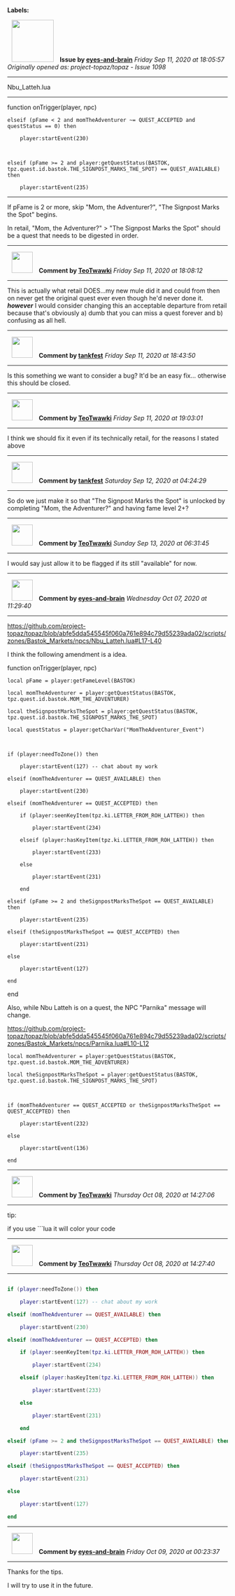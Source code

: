 **Labels:**



<a href="https://github.com/eyes-and-brain"><img src="https://avatars0.githubusercontent.com/u/71148313?v=4" width="96" height="96" hspace="10"></img></a> **Issue by [eyes-and-brain](https://github.com/eyes-and-brain)**
_Friday Sep 11, 2020 at 18:05:57_
_Originally opened as: project-topaz/topaz - Issue 1098_

----

Nbu_Latteh.lua
----------------------------------------------------------------------------------------------------
function onTrigger(player, npc)

    elseif (pFame < 2 and momTheAdventurer ~= QUEST_ACCEPTED and questStatus == 0) then
        player:startEvent(230)

    elseif (pFame >= 2 and player:getQuestStatus(BASTOK, tpz.quest.id.bastok.THE_SIGNPOST_MARKS_THE_SPOT) == QUEST_AVAILABLE) then
        player:startEvent(235)
----------------------------------------------------------------------------------------------------
If pFame is 2 or more, skip "Mom, the Adventurer?", "The Signpost Marks the Spot" begins.
In retail, "Mom, the Adventurer?" > "The Signpost Marks the Spot" should be a quest that needs to be digested in order.


----
<a href="https://github.com/TeoTwawki"><img src="https://avatars0.githubusercontent.com/u/6871475?v=4" width="48" height="48" hspace="10"></img></a> **Comment by [TeoTwawki](https://github.com/TeoTwawki)**
_Friday Sep 11, 2020 at 18:08:12_

----

This is actually what retail DOES...my new mule did it and could from then on never get the original quest ever even though he'd never done it. ***however*** I would consider changing this an acceptable departure from retail because that's obviously a) dumb that you can miss a quest forever and b) confusing as all hell.


----
<a href="https://github.com/tankfest"><img src="https://avatars1.githubusercontent.com/u/37684138?v=4" width="48" height="48" hspace="10"></img></a> **Comment by [tankfest](https://github.com/tankfest)**
_Friday Sep 11, 2020 at 18:43:50_

----

Is this something we want to consider a bug?  It'd be an easy fix... otherwise this should be closed.


----
<a href="https://github.com/TeoTwawki"><img src="https://avatars0.githubusercontent.com/u/6871475?v=4" width="48" height="48" hspace="10"></img></a> **Comment by [TeoTwawki](https://github.com/TeoTwawki)**
_Friday Sep 11, 2020 at 19:03:01_

----

I think we should fix it even if its technically retail, for the reasons I stated above


----
<a href="https://github.com/tankfest"><img src="https://avatars1.githubusercontent.com/u/37684138?v=4" width="48" height="48" hspace="10"></img></a> **Comment by [tankfest](https://github.com/tankfest)**
_Saturday Sep 12, 2020 at 04:24:29_

----

So do we just make it so that "The Signpost Marks the Spot" is unlocked by completing "Mom, the Adventurer?" and having fame level 2+?


----
<a href="https://github.com/TeoTwawki"><img src="https://avatars0.githubusercontent.com/u/6871475?v=4" width="48" height="48" hspace="10"></img></a> **Comment by [TeoTwawki](https://github.com/TeoTwawki)**
_Sunday Sep 13, 2020 at 06:31:45_

----

I would say just allow it to be flagged if its still "available" for now.


----
<a href="https://github.com/eyes-and-brain"><img src="https://avatars0.githubusercontent.com/u/71148313?v=4" width="48" height="48" hspace="10"></img></a> **Comment by [eyes-and-brain](https://github.com/eyes-and-brain)**
_Wednesday Oct 07, 2020 at 11:29:40_

----

https://github.com/project-topaz/topaz/blob/abfe5dda545545f060a761e894c79d55239ada02/scripts/zones/Bastok_Markets/npcs/Nbu_Latteh.lua#L17-L40

I think the following amendment is a idea.

function onTrigger(player, npc)
    local pFame = player:getFameLevel(BASTOK)
    local momTheAdventurer = player:getQuestStatus(BASTOK, tpz.quest.id.bastok.MOM_THE_ADVENTURER)
    local theSignpostMarksTheSpot = player:getQuestStatus(BASTOK, tpz.quest.id.bastok.THE_SIGNPOST_MARKS_THE_SPOT)
    local questStatus = player:getCharVar("MomTheAdventurer_Event")

    if (player:needToZone()) then
        player:startEvent(127) -- chat about my work
    elseif (momTheAdventurer == QUEST_AVAILABLE) then
        player:startEvent(230)
    elseif (momTheAdventurer == QUEST_ACCEPTED) then
        if (player:seenKeyItem(tpz.ki.LETTER_FROM_ROH_LATTEH)) then
            player:startEvent(234)
        elseif (player:hasKeyItem(tpz.ki.LETTER_FROM_ROH_LATTEH)) then
            player:startEvent(233)
        else
            player:startEvent(231)
        end
    elseif (pFame >= 2 and theSignpostMarksTheSpot == QUEST_AVAILABLE) then
        player:startEvent(235)
    elseif (theSignpostMarksTheSpot == QUEST_ACCEPTED) then
        player:startEvent(231)
    else
        player:startEvent(127)
    end
end

Also, while Nbu Latteh is on a quest, the NPC "Parnika" message will change.

https://github.com/project-topaz/topaz/blob/abfe5dda545545f060a761e894c79d55239ada02/scripts/zones/Bastok_Markets/npcs/Parnika.lua#L10-L12

    local momTheAdventurer = player:getQuestStatus(BASTOK, tpz.quest.id.bastok.MOM_THE_ADVENTURER)
    local theSignpostMarksTheSpot = player:getQuestStatus(BASTOK, tpz.quest.id.bastok.THE_SIGNPOST_MARKS_THE_SPOT)

    if (momTheAdventurer == QUEST_ACCEPTED or theSignpostMarksTheSpot == QUEST_ACCEPTED) then
        player:startEvent(232)
    else
        player:startEvent(136)
    end




----
<a href="https://github.com/TeoTwawki"><img src="https://avatars0.githubusercontent.com/u/6871475?v=4" width="48" height="48" hspace="10"></img></a> **Comment by [TeoTwawki](https://github.com/TeoTwawki)**
_Thursday Oct 08, 2020 at 14:27:06_

----

tip:

if you use ```lua  it will color your code


----
<a href="https://github.com/TeoTwawki"><img src="https://avatars0.githubusercontent.com/u/6871475?v=4" width="48" height="48" hspace="10"></img></a> **Comment by [TeoTwawki](https://github.com/TeoTwawki)**
_Thursday Oct 08, 2020 at 14:27:40_

----

```lua
if (player:needToZone()) then
    player:startEvent(127) -- chat about my work
elseif (momTheAdventurer == QUEST_AVAILABLE) then
    player:startEvent(230)
elseif (momTheAdventurer == QUEST_ACCEPTED) then
    if (player:seenKeyItem(tpz.ki.LETTER_FROM_ROH_LATTEH)) then
        player:startEvent(234)
    elseif (player:hasKeyItem(tpz.ki.LETTER_FROM_ROH_LATTEH)) then
        player:startEvent(233)
    else
        player:startEvent(231)
    end
elseif (pFame >= 2 and theSignpostMarksTheSpot == QUEST_AVAILABLE) then
    player:startEvent(235)
elseif (theSignpostMarksTheSpot == QUEST_ACCEPTED) then
    player:startEvent(231)
else
    player:startEvent(127)
end
```


----
<a href="https://github.com/eyes-and-brain"><img src="https://avatars0.githubusercontent.com/u/71148313?v=4" width="48" height="48" hspace="10"></img></a> **Comment by [eyes-and-brain](https://github.com/eyes-and-brain)**
_Friday Oct 09, 2020 at 00:23:37_

----

Thanks for the tips.
I will try to use it in the future.

